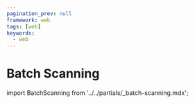 ```yaml
---
pagination_prev: null
framework: web
tags: [web]
keywords:
  - web
---
```


# Batch Scanning

import BatchScanning from '../../partials/_batch-scanning.mdx';

<BatchScanning/>